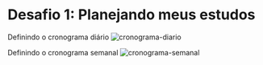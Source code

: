 # Desafio 1: Planejando meus estudos

Definindo o cronograma diário
![cronograma-diario](https://user-images.githubusercontent.com/49589069/78080314-5bb9c500-7384-11ea-97ae-0bfeabb10e96.png)

Definindo o cronograma semanal
![cronograma-semanal](https://user-images.githubusercontent.com/49589069/78080316-5c525b80-7384-11ea-9134-288dd0c115e7.png)
